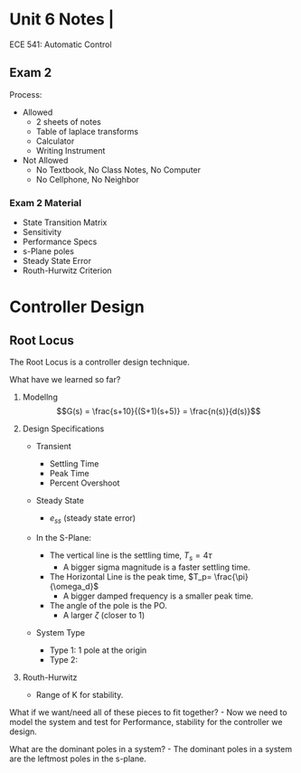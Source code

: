 # Unit 6 Notes |

ECE 541: Automatic Control

## Exam 2

Process:

- Allowed
  - 2 sheets of notes
  - Table of laplace transforms
  - Calculator
  - Writing Instrument
- Not Allowed
  - No Textbook, No Class Notes, No Computer
  - No Cellphone, No Neighbor

### Exam 2 Material

- State Transition Matrix
- Sensitivity
- Performance Specs
- s-Plane poles
- Steady State Error
- Routh-Hurwitz Criterion

# Controller Design

## Root Locus
The Root Locus is a controller design technique.


What have we learned so far?
1. Modellng
    $$G(s) = \frac{s+10}{(S+1)(s+5)} = \frac{n(s)}{d(s)}$$


2. Design Specifications
    - Transient
        - Settling Time 
        - Peak Time 
        - Percent Overshoot
    - Steady State 
        - $e_{ss}$ (steady state error)

    - In the S-Plane:
        - The vertical line is the settling time, $T_s = 4\tau$
            - A bigger sigma magnitude is a faster settling time.
        - The Horizontal Line is the peak time, $T_p= \frac{\pi}{\omega_d}$
            - A bigger damped frequency is a smaller peak time.
        - The angle of the pole is the PO.
            - A larger $\zeta$ (closer to 1) 

    - System Type
        - Type 1: 1 pole at the origin
        - Type 2: 

3. Routh-Hurwitz
    - Range of K for stability.

What if we want/need all of these pieces to fit together?
    - Now we need to model the system and test for Performance, stability for the controller we design.



What are the dominant poles in a system?
    - The dominant poles in a system are the leftmost poles in the s-plane.
























